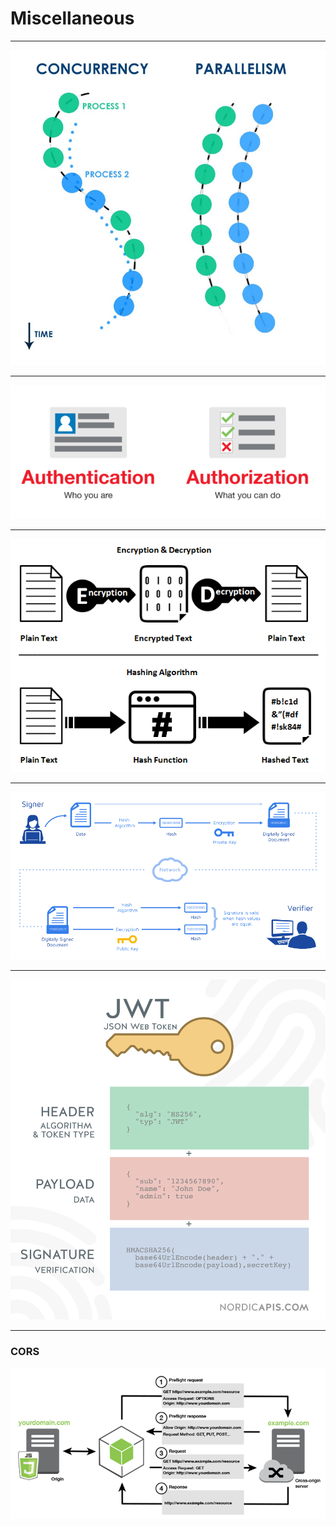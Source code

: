 # Miscellaneous

---

![](./images/concurrency-vs-parallelism.jpeg)

---

![](./images/security-authentication-user-authorization-websites.png)

---

![](./images/hashing-vs-encryption.png)

---

![](./images/digital_signature.png)

---

![](./images/JWT.png)

---

### CORS
![](./images/cors-overview.png)

